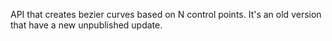 API that creates bezier curves based on N control points. It's an old version that have a new unpublished update.
